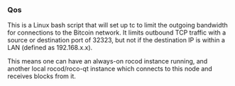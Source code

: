 ### Qos ###

This is a Linux bash script that will set up tc to limit the outgoing bandwidth for connections to the Bitcoin network. It limits outbound TCP traffic with a source or destination port of 32323, but not if the destination IP is within a LAN (defined as 192.168.x.x).

This means one can have an always-on rocod instance running, and another local rocod/roco-qt instance which connects to this node and receives blocks from it.
